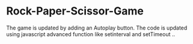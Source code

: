 # Rock-Paper-Scissor-Game
The game is updated by adding an Autoplay button.
The code is updated using javascript advanced function like setinterval and setTimeout ..
